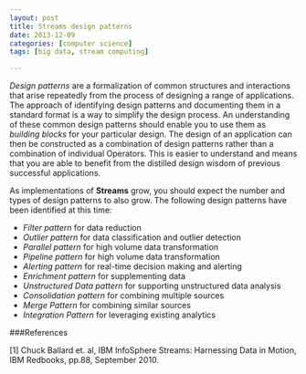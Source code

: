 ```yaml
---
layout: post
title: Streams design patterns
date: 2013-12-09 
categories: [computer science]
tags: [big data, stream computing]

---
```


*Design patterns* are a formalization of common structures and interactions that arise repeatedly from the process of designing a range of applications. The approach of identifying design patterns and documenting them in a standard format is a way to simplify the design process. An understanding of these common design patterns should enable you to use them as *building blocks* for your particular design. The design of an application can then be constructed as a combination of design patterns rather than a combination of individual Operators. This is easier to understand and means that you are able to benefit from the distilled design wisdom of previous successful applications.

As implementations of **Streams** grow, you should expect the number and types of design patterns to also grow. The following design patterns have been identified at this time:

- *Filter pattern* for data reduction
- *Outlier pattern* for data classification and outlier detection
- *Parallel pattern* for high volume data transformation
- *Pipeline pattern* for high volume data transformation
- *Alerting pattern* for real-time decision making and alerting
- *Enrichment pattern* for supplementing data
- *Unstructured Data pattern* for supporting unstructured data analysis
- *Consolidation pattern* for combining multiple sources
- *Merge Pattern* for combining similar sources
- *Integration Pattern* for leveraging existing analytics

###References

[1] Chuck Ballard et. al, IBM InfoSphere Streams: Harnessing Data in Motion, IBM Redbooks, pp.88, September 2010.